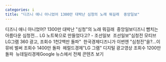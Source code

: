 ```yaml
---
categories: i
title: "디즈니 애니 아니었어 1300만 대박난 심청의 노래 뭐길래  중앙일보"
---
```

디즈니 애니 아니었어? 1300만 대박난 "심청"의 노래 뭐길래&nbsp;&nbsp;중앙일보디즈니 뺨치는 아름다운 심청전… LG 노트북으로 만들었다고? - 조선일보&nbsp;&nbsp;조선일보"심청전 모티브 LG그램 360 광고, 조회수 1천2백만 돌파"&nbsp;&nbsp;한국경제디즈니가 이번엔 "심청전"을?…이 뮤비 벌써 조회수 1400만 돌파&nbsp;&nbsp;헤럴드경제"LG 그램" 디지털 광고영상 조회수 1200만 돌파&nbsp;&nbsp;뉴데일리경제Google 뉴스에서 전체 콘텐츠 보기